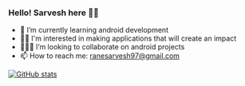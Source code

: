 ### Hello! Sarvesh here 👋👋
- 🌱 I’m currently learning android development
- 👨‍💻 I'm interested in making applications that will create an impact
- 👨‍👦‍👦 I’m looking to collaborate on android projects
- 📫 How to reach me: ranesarvesh97@gmail.com


[![GitHub stats](https://github-readme-stats.vercel.app/api?username=coderSarvesh&show_icons=true&theme=basic&count_private=true)](https://github.com/coderSarvesh/github-readme-stats)

<!--
**coderSarvesh/coderSarvesh** is a ✨ _special_ ✨ repository because its `README.md` (this file) appears on your GitHub profile.

Here are some ideas to get you started:

- 🔭 I’m currently working on ...
- 🌱 I’m currently learning ...
- 👯 I’m looking to collaborate on ...
- 🤔 I’m looking for help with ...
- 💬 Ask me about ...
- 📫 How to reach me: ...
- 😄 Pronouns: ...
- ⚡ Fun fact: ...
-->
